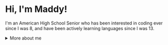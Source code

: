 # Hi, I'm Maddy!
I'm an American High School Senior who has been interested in coding ever since I was 8, and have been actively learning languages since I was 13.

<details>
  <summary>More about me</summary>
  <h1>Skills</h1>
  <h2>Web Development</h2> 
  <ul>
    <li>HTML</li>
    <li>CSS</li>
    <li>JavaScript</li>
  </ul>
  <h2>Application Development</h3>
  <ul>
    <li>Python</li>
  </ul>
  <h2>Productivity</h2>
  <ul>
    <li>Notion</li>
    <li>Figma</li>
    <li>Microsoft Word</li>
    <li>Microsoft Excel</li>
  </ul>
  ## Learning
  <ul>
    <li>Flutter</li>
  </ul>
  ## Projects
  <ul>
    <li>Website Portfolio</li>
    <li>Mobile application to manage health</li>
  </ul>
  # Contact
  - ✉️ mmmbrock07@gmail.com
</details>
